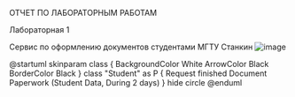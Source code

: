 ОТЧЕТ ПО ЛАБОРАТОРНЫМ РАБОТАМ


Лабораторная 1

Сервис по оформлению документов студентами МГТУ Станкин
![image](https://user-images.githubusercontent.com/62379084/135604360-8834c47c-1a56-494a-9932-e57f62e43866.png)

@startuml
skinparam class {
	BackgroundColor White
	ArrowColor Black
	BorderColor Black
}
class "Student" as P {
 Request
finished Document  Paperwork (Student Data, During 2 days)
}
hide circle
@enduml
